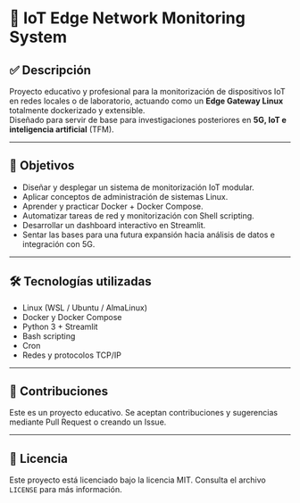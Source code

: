 # 🚀 IoT Edge Network Monitoring System

## ✅ Descripción

Proyecto educativo y profesional para la monitorización de dispositivos IoT en redes locales o de laboratorio, actuando como un **Edge Gateway Linux** totalmente dockerizado y extensible.  
Diseñado para servir de base para investigaciones posteriores en **5G, IoT e inteligencia artificial** (TFM).  

---

## 🎯 Objetivos

- Diseñar y desplegar un sistema de monitorización IoT modular.
- Aplicar conceptos de administración de sistemas Linux.
- Aprender y practicar Docker + Docker Compose.
- Automatizar tareas de red y monitorización con Shell scripting.
- Desarrollar un dashboard interactivo en Streamlit.
- Sentar las bases para una futura expansión hacia análisis de datos e integración con 5G.

---

## 🛠️ Tecnologías utilizadas

- Linux (WSL / Ubuntu / AlmaLinux)
- Docker y Docker Compose
- Python 3 + Streamlit
- Bash scripting
- Cron
- Redes y protocolos TCP/IP

---

## 🤝 Contribuciones

Este es un proyecto educativo. Se aceptan contribuciones y sugerencias mediante Pull Request o creando un Issue.

---

## 📜 Licencia

Este proyecto está licenciado bajo la licencia MIT. Consulta el archivo `LICENSE` para más información.